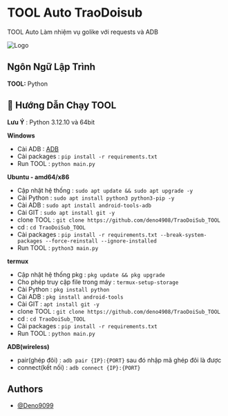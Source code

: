 
# TOOL Auto TraoDoisub

TOOL Auto Làm nhiệm vụ golike với requests và ADB


![Logo](https://i.postimg.cc/xTG7HnzL/tiktok-us-reg-tay-chuyen-bao-follow-ttc-tds-15337564.png)


## Ngôn Ngữ Lập Trình 

**TOOL:** Python


## 🚀 Hướng Dẫn Chạy TOOL
**Lưu Ý** : Python 3.12.10 và 64bit

**Windows**

- Cài ADB : [ADB](https://developer.android.com/tools/releases/platform-tools)
- Cài packages :  ```pip install -r requirements.txt```
- Run TOOL :  ```python main.py```


**Ubuntu - amd64/x86**

- Cập nhật hệ thống : ```sudo apt update && sudo apt upgrade -y```
- Cài Python : ```sudo apt install python3 python3-pip -y```
- Cài ADB :  ```sudo apt install android-tools-adb ```
- Cài GIT :  ```sudo apt install git -y ```
- clone TOOL : ```git clone https://github.com/deno4908/TraoDoiSub_TOOL```
- cd :  ```cd TraoDoiSub_TOOL```
- Cài packages : ```pip install -r requirements.txt --break-system-packages --force-reinstall --ignore-installed```
- Run TOOL :  ```python3 main.py```

**termux**
- Cập nhật hệ thống pkg :  ```pkg update && pkg upgrade```
- Cho phép truy cập file trong máy : ```termux-setup-storage```
- Cài Python : ```pkg install python```
- Cài ADB :  ```pkg install android-tools ```
- Cài GIT :  ```apt install git -y ```
- clone TOOL : ```git clone https://github.com/deno4908/TraoDoiSub_TOOL```
- cd :  ```cd TraoDoiSub_TOOL```
- Cài packages : ```pip install -r requirements.txt```
- Run TOOL :  ```python main.py```

**ADB(wireless)**
- pair(ghép đôi) : ```adb pair {IP}:{PORT}``` sau đó nhập mã ghép đôi là được
- connect(kết nối) : ```adb connect {IP}:{PORT}```


## Authors

- [@Deno9099](https://github.com/deno4908)

